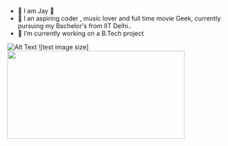 - 👋 I am Jay  🙋
- 👀 I an aspiring coder , music lover and full time movie Geek, currently pursuing my Bachelor's from IIT Delhi..
- 🌱 I’m currently working on a B.Tech project


![Alt Text](https://media.giphy.com/media/l3vR0ALUsWEqa6Cly/giphy.gif)
![test image size]<img src="https://media.giphy.com/media/l3vR0ALUsWEqa6Cly/giphy.gif" width="400" height="200">


<!---
jay96969/jay96969 is a ✨ special ✨ repository because its `README.md` (this file) appears on your GitHub profile.
You can click the Preview link to take a look at your changes.
--->
